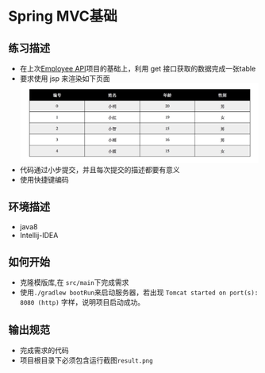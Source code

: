 # Spring MVC基础

## 练习描述
- 在上次[Employee API](https://github.com/tws-online-quiz/spring-boot-quiz)项目的基础上，利用 get 接口获取的数据完成一张table
- 要求使用 jsp 来渲染如下页面![](https://raw.githubusercontent.com/tws-online-quiz/spring-boot-jsp-quiz/master/example.png)
- 代码通过小步提交，并且每次提交的描述都要有意义
- 使用快捷键编码

## 环境描述 
- java8
- Intellij-IDEA

## 如何开始
- 克隆模版库,在 `src/main`下完成需求
- 使用`./gradlew bootRun`来启动服务器，若出现 `Tomcat started on port(s): 8080 (http)` 字样，说明项目启动成功。

## 输出规范
- 完成需求的代码
- 项目根目录下必须包含运行截图`result.png`
